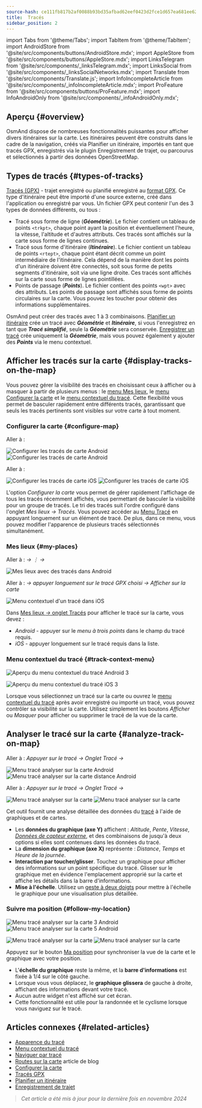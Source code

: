 ```yaml
---
source-hash: ce111fb817b2af0088b93bd35afbad62eef0423d2fce1d657ea681ee62d5388b
title:  Tracés
sidebar_position: 2
---
```


import Tabs from '@theme/Tabs';
import TabItem from '@theme/TabItem';
import AndroidStore from '@site/src/components/buttons/AndroidStore.mdx';
import AppleStore from '@site/src/components/buttons/AppleStore.mdx';
import LinksTelegram from '@site/src/components/_linksTelegram.mdx';
import LinksSocial from '@site/src/components/_linksSocialNetworks.mdx';
import Translate from '@site/src/components/Translate.js';
import InfoIncompleteArticle from '@site/src/components/_infoIncompleteArticle.mdx';
import ProFeature from '@site/src/components/buttons/ProFeature.mdx';
import InfoAndroidOnly from '@site/src/components/_infoAndroidOnly.mdx';


## Aperçu {#overview}

OsmAnd dispose de nombreuses fonctionnalités puissantes pour afficher divers itinéraires sur la carte. Les itinéraires peuvent être construits dans le cadre de la navigation, créés via Planifier un itinéraire, importés en tant que tracés GPX, enregistrés via le plugin Enregistrement de trajet, ou parcourus et sélectionnés à partir des données OpenStreetMap.


## Types de tracés {#types-of-tracks}

[Tracés (GPX)](#display-tracks-on-the-map) - trajet enregistré ou planifié enregistré au [format GPX](https://en.wikipedia.org/wiki/GPS_Exchange_Format). Ce type d'itinéraire peut être importé d'une source externe, créé dans l'application ou enregistré par vous. Un fichier GPX peut contenir l'un des 3 types de données différents, ou tous :

- Tracé sous forme de ligne (***Géométrie***). Le fichier contient un tableau de points ```<trkpt>```, chaque point ayant la position et éventuellement l'heure, la vitesse, l'altitude et d'autres attributs. Ces tracés sont affichés sur la carte sous forme de lignes continues.
- Tracé sous forme d'itinéraire (***Itinéraire***). Le fichier contient un tableau de points ```<rtept>```, chaque point étant décrit comme un point intermédiaire de l'itinéraire. Cela dépend de la manière dont les points d'un itinéraire doivent être connectés, soit sous forme de petits segments d'itinéraire, soit via une ligne droite. Ces tracés sont affichés sur la carte sous forme de lignes pointillées.
- Points de passage (***Points***). Le fichier contient des points ```<wpt>``` avec des attributs. Les points de passage sont affichés sous forme de points circulaires sur la carte. Vous pouvez les toucher pour obtenir des informations supplémentaires.

OsmAnd peut créer des tracés avec 1 à 3 combinaisons. [Planifier un itinéraire](../../plan-route/create-route.md) crée un tracé avec ***Géométrie*** et ***Itinéraire***, si vous l'enregistrez en tant que ***Tracé simplifié***, seule la ***Géométrie*** sera conservée. [Enregistrer un tracé](../../plugins/trip-recording.md#new-track-recording) crée uniquement la ***Géométrie***, mais vous pouvez également y ajouter des ***Points*** via le menu contextuel.


## Afficher les tracés sur la carte {#display-tracks-on-the-map}

Vous pouvez gérer la visibilité des tracés en choisissant ceux à afficher ou à masquer à partir de plusieurs menus : le [menu Mes lieux](#my-places), le [menu Configurer la carte](#configure-map) et le [menu contextuel du tracé](#track-context-menu). Cette flexibilité vous permet de basculer rapidement entre différents tracés, garantissant que seuls les tracés pertinents sont visibles sur votre carte à tout moment.

### Configurer la carte {#configure-map}

<Tabs groupId="operating-systems">

<TabItem value="android" label="Android">

Aller à : *<Translate android="true" ids="shared_string_menu,configure_map,shared_string_show,show_gpx"/>*

![Configurer les tracés de carte Android](@site/static/img/map/tracks_and_routes/tracks_and_routes_display_1_andr.png)   ![Configurer les tracés de carte Android](@site/static/img/map/tracks_and_routes/tracks_and_routes_display_andr.png)  

</TabItem>

<TabItem value="ios" label="iOS">

Aller à : *<Translate ios="true" ids="shared_string_menu,configure_map,shared_string_gpx_tracks"/>*

![Configurer les tracés de carte iOS](@site/static/img/personal/tracks/follow_track_1_ios.png)  ![Configurer les tracés de carte iOS](@site/static/img/personal/tracks/configure_map_track_menu_ios.png)

</TabItem>

</Tabs>

L'option *Configurer la carte* vous permet de gérer rapidement l'affichage de tous les tracés récemment affichés, vous permettant de basculer la visibilité pour un groupe de tracés. Le tri des tracés suit l'ordre configuré dans l'onglet *Mes lieux → Tracés*. Vous pouvez accéder au [Menu Tracé](../../personal/tracks/manage-tracks.md#track-menu) en appuyant longuement sur un élément de tracé. De plus, dans ce menu, vous pouvez modifier l'apparence de plusieurs tracés sélectionnés simultanément.

### Mes lieux {#my-places}

<Tabs groupId="operating-systems">

<TabItem value="android" label="Android">

Aller à : *<Translate android="true" ids="shared_string_menu,shared_string_my_places,shared_string_gpx_files"/> → &#8942; → <Translate android="true" ids="shared_string_show_on_map"/>*

![Mes lieux avec des tracés dans Android](@site/static/img/personal/tracks/one_track_menu_andr.png)

</TabItem>

<TabItem value="ios" label="iOS">

Aller à : *<Translate ios="true" ids="shared_string_menu,shared_string_my_places,shared_string_gpx_tracks"/> → appuyer longuement sur le tracé GPX choisi → Afficher sur la carte*

![Menu contextuel d'un tracé dans iOS](@site/static/img/personal/tracks/one_track_menu_ios.png)

</TabItem>

</Tabs>

Dans [Mes lieux *→* onglet Tracés](../../personal/tracks/manage-tracks.md#manage-tracks) pour afficher le tracé sur la carte, vous devez :

- *Android* - appuyer sur le *menu à trois points* dans le champ du tracé requis.
- *iOS* - appuyer longuement sur le tracé requis dans la liste.


### Menu contextuel du tracé {#track-context-menu}

<Tabs groupId="operating-systems">

<TabItem value="android" label="Android">

![Aperçu du menu contextuel du tracé Android 3](@site/static/img/personal/tracks/track_context_overview_andr_3.png)

</TabItem>

<TabItem value="ios" label="iOS">

![Aperçu du menu contextuel du tracé iOS 3](@site/static/img/personal/tracks/track_context_overview_ios_3.png)

</TabItem>

</Tabs>

Lorsque vous sélectionnez un tracé sur la carte ou ouvrez le [menu contextuel du tracé](./track-context-menu.md) après avoir enregistré ou importé un tracé, vous pouvez contrôler sa visibilité sur la carte. Utilisez simplement les boutons *Afficher* ou *Masquer* pour afficher ou supprimer le tracé de la vue de la carte.


## Analyser le tracé sur la carte {#analyze-track-on-map}

<Tabs groupId="operating-systems">

<TabItem value="android" label="Android">

Aller à : *Appuyer sur le tracé → Onglet Tracé → <Translate android="true" ids="analyze_on_map"/>*  

![Menu tracé analyser sur la carte Android](@site/static/img/personal/tracks/analyze_track_on_map_andr.png)    ![Menu tracé analyser sur la carte distance Android](@site/static/img/personal/tracks/analyze_track_on_map_distance_andr.png)

</TabItem>

<TabItem value="ios" label="iOS">

Aller à : *Appuyer sur le tracé → Onglet Tracé → <Translate ios="true" ids="analyze_on_map"/>*  

![Menu tracé analyser sur la carte](@site/static/img/personal/tracks/track_analyze_ios.png)  ![Menu tracé analyser sur la carte ](@site/static/img/personal/tracks/track_analyze_on_map_ios.png)

</TabItem>

</Tabs>

Cet outil fournit une analyse détaillée des données du [tracé](../../map/tracks/track-context-menu.md#options) à l'aide de graphiques et de cartes.

- Les **données du graphique (axe Y)** affichent : *Altitude*, *Pente*, *Vitesse*, [*Données de capteur externe*](../../plugins/external-sensors.md), et des combinaisons de jusqu'à deux options si elles sont contenues dans les données du tracé.
- La **dimension du graphique (axe X)** représente : *Distance*, *Temps* et *Heure de la journée*.
- **Interaction par toucher/glisser**. Touchez un graphique pour afficher des informations sur un point spécifique du tracé. Glisser sur le graphique met en évidence l'emplacement approprié sur la carte et affiche les détails dans la barre d'informations.
- **Mise à l'échelle**. Utilisez un [geste à deux doigts](../../map/interact-with-map.md#gestures) pour mettre à l'échelle le graphique pour une visualisation plus détaillée.


### Suivre ma position {#follow-my-location}

<Tabs groupId="operating-systems">

<TabItem value="android" label="Android">

![Menu tracé analyser sur la carte 3 Android](@site/static/img/personal/tracks/track_analyze_on_map_3_android.png) ![Menu tracé analyser sur la carte 5 Android](@site/static/img/personal/tracks/track_analyze_on_map_5_android.png)

</TabItem>

<TabItem value="ios" label="iOS">

![Menu tracé analyser sur la carte](@site/static/img/personal/tracks/track_follow_my_location_3_ios.png)  ![Menu tracé analyser sur la carte ](@site/static/img/personal/tracks/track_follow_my_location_4_ios.png)

</TabItem>

</Tabs>

Appuyez sur le bouton [Ma position](../../map/interact-with-map.md#my-location-and-zoom) pour synchroniser la vue de la carte et le graphique avec votre position.

- L'**échelle du graphique** reste la même, et la **barre d'informations** est fixée à 1/4 sur le côté gauche.
- Lorsque vous vous déplacez, le **graphique glissera** de gauche à droite, affichant des informations devant votre tracé.
- Aucun autre widget n'est affiché sur cet écran.
- Cette fonctionnalité est utile pour la randonnée et le cyclisme lorsque vous naviguez sur le tracé.  


## Articles connexes {#related-articles}

- [Apparence du tracé](./appearance.md)
- [Menu contextuel du tracé](./track-context-menu.md)
- [Naviguer par tracé](../../navigation/setup/gpx-navigation.md)
- [Routes sur la carte](https://docs.osmand.net/blog/routes) article de blog
- [Configurer la carte](../../map/configure-map-menu.md)  
- [Tracés GPX](../../personal/tracks/index.md)  
- [Planifier un itinéraire](../../plan-route/index.md)  
- [Enregistrement de trajet](../../plugins/trip-recording.md)

> *Cet article a été mis à jour pour la dernière fois en novembre 2024*